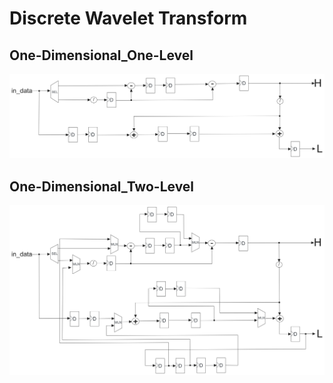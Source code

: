 # Discrete Wavelet Transform

## One-Dimensional_One-Level
![img](https://github.com/kerong2002/Discrete-Wavelet-Transform/blob/main/One-Dimensional_One-Level.png)

## One-Dimensional_Two-Level
![img](https://github.com/kerong2002/Discrete-Wavelet-Transform/blob/main/One-Dimensional_Two-Level.png)
